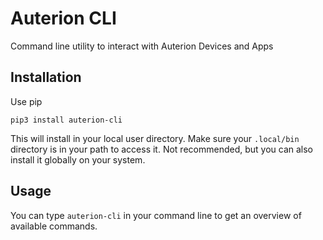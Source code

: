 # Auterion CLI

Command line utility to interact with Auterion Devices and Apps

## Installation

Use pip

```
pip3 install auterion-cli
```

This will install in your local user directory. Make sure your `.local/bin` directory is in your path to access it. Not recommended, but you can also install it globally on your system.


## Usage

You can type `auterion-cli` in your command line to get an overview of available commands.



